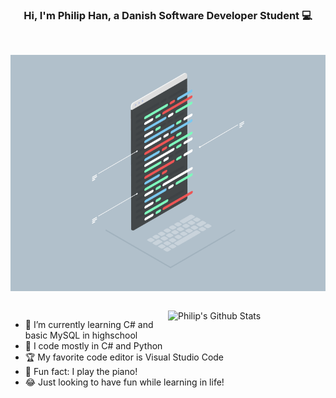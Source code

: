 
<!-- Banner -->
<h3 align="center">Hi, I'm Philip Han, a Danish Software Developer Student 💻</h3>

<br />

<p align="center">
	<img align="center" height="30%" src="https://github.com/Philipnah/Philipnah/blob/master/assets/Coding.gif">
</p>

<!-- Talking about you -->
<br />
<!-- Any image aligned to the right. Beware the width -->
<a href="https://github.com/Philipnah">
    <img width="50%" align="right" alt="Philip's Github Stats" src="https://github-readme-stats.vercel.app/api?username=Philipnah&show_icons=true&hide_border=true" />
  </a>


<!-- - 💻 I’m currently working on -->
- 🌱 I’m currently learning C# and basic MySQL in highschool
- 🐍 I code mostly in C# and Python
- 🏆 My favorite code editor is Visual Studio Code
- 🎹 Fun fact: I play the piano!
- 😂 Just looking to have fun while learning in life!
